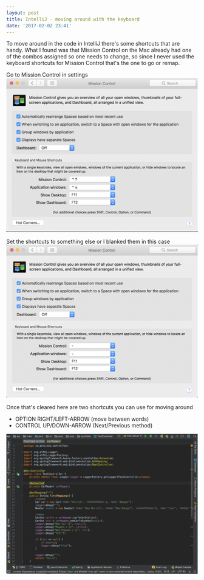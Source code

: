 ```yaml
---
layout: post
title: IntelliJ - moving around with the keyboard
date: '2017-02-02 23:41'
---
```


To move around in the code in IntelliJ there's some shortcuts that are handy.  What I found was that Mission Control on the Mac already had one of the combos assigned so one needs to change, so since I never used the keyboard shortcuts for Mission Control that's the one to go or remap.

Go to Mission Control in settings
![Mission Control Default Screenshot](/assets/img/mission-control-default-screenshot.png)

Set the shortcuts to something else or I blanked them in this case
![Mission Control clear shortcuts screenshot](/assets/img/mission-control-clear-shortcuts-screenshot.png)

Once that's cleared here are two shortcuts you can use for moving around

- OPTION RIGHT/LEFT-ARROW (move between words)
- CONTROL UP/DOWN-ARROW (Next/Previous method)

![Move to Next Method Animation](/assets/img/move-to-next-method-animation.gif)
